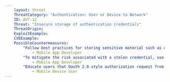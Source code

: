 ```yaml
---
    layout: threat
    ThreatCategory: "Authentication: User or Device to Network"
    ID: AUT-12
    Threat: "Insecure storage of authentication credentials"
    ThreatOrigin:
    ExploitExample:
    CVEExample:
    PossibleCountermeasures:
        "Follow best practices for storing sensitive material such as using short-live tokens and the AccountManager on Android and Keychain for iOS. [^227][^228]":
            - Mobile App Developer
        "To mitigate the risk associated with a stolen credential, use authentication protocols that generate unpredictable one-time cryptographic tokens that are replay-resistant (e.g. public key authentication, FIDO Alliance protocols)":
            - Mobile App Developer
        "Educate users that Oauth 2.0 style authorization request from native applications should only be made through external user-agents (system browser)":
            - Mobile Device User
---
```

